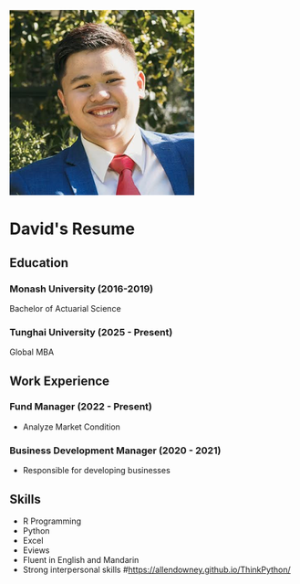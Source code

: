![Image Alt Text](https://github.com/DavidDavid17/DSGM/blob/main/David.png?raw=true) 

# **David's Resume**


## Education

### **Monash University**   (2016-2019)

Bachelor of Actuarial Science

### **Tunghai University** (2025 - Present)

Global MBA

## Work Experience

### Fund Manager (2022 - Present)

* Analyze Market Condition

### Business Development Manager (2020 - 2021)

*  Responsible for developing businesses

## Skills

* R Programming
* Python
* Excel
* Eviews
* Fluent in English and Mandarin
* Strong interpersonal skills #https://allendowney.github.io/ThinkPython/
